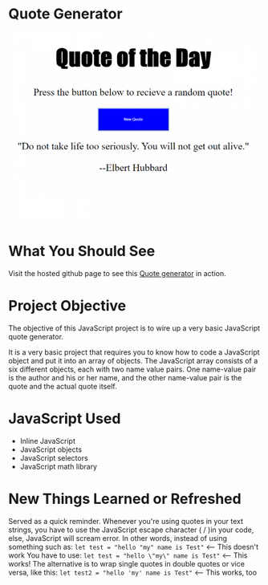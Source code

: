 # Quote Generator

![This image shows Quote Generator proect](preview/quotes-generator-javascript-project-pic-768x576.png)

# What You Should See
Visit the hosted github page to see this [Quote generator]() in action.


# Project Objective
The objective of this JavaScript project is to wire up a very basic JavaScript quote generator.

It is a very basic project that requires you to know how to code a JavaScript object and put it into an array of objects. The JavaScript array consists of a six different objects, each with two name value pairs. One name-value pair is the author and his or her name, and the other name-value pair is the quote and the actual quote itself.

# JavaScript Used
* Inline JavaScript
* JavaScript objects
* JavaScript selectors
* JavaScript math library

# New Things Learned or Refreshed
Served as a quick reminder. Whenever you're using quotes in your text strings, you have to use the JavaScript escape character ( / )in your code, else, JavaScript will scream error. In other words, instead of using something such as:  `let test = "hello "my" name is Test"` <– This doesn't work You have to use: `let test = "hello \"my\" name is Test"` <– This works! The alternative is to wrap single quotes in double quotes or vice versa, like this: `let test2 = "hello 'my' name is Test"` <– This works, too

